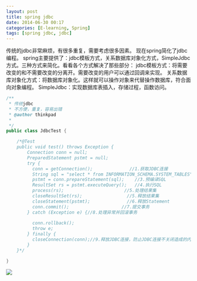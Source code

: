 ```yaml
---
layout: post
title: spring jdbc
date: 2014-06-30 00:17
categories: [E-learning, Spring]
tags: [spring jdbc, jdbc]
---
```

传统的jdbc非常麻烦，有很多重复，需要考虑很多因素。
现在spring简化了jdbc编程。
spring主要提供了：jdbc模板方式，关系数据库对象化方式，SimpleJdbc方式。三种方式来简化。看看各个方式解决了那些部分：
jdbc模板方式：将需要改变的和不需要改变的分离开。需要改变的用户可以通过回调来实现。
关系数据库对象化方式：将数据库对象化。这样就可以操作对象来代替操作数据库，符合面向对象编程。
SimpleJdbc：实现数据库表插入，存储过程，函数访问。


```java
/**
 * 传统jdbc
 * 不方便，重复，容易出错
 * @author thinkpad
 *
 */
public class JdbcTest {

	/*@Test
	public void test() throws Exception {
	    Connection conn = null;
	    PreparedStatement pstmt = null;
	    try {
	      conn = getConnection();              //1.获取JDBC连接
	      String sql = "select * from INFORMATION_SCHEMA.SYSTEM_TABLES";//2.声明SQL
	      pstmt = conn.prepareStatement(sql);    //3.预编译SQL
	      ResultSet rs = pstmt.executeQuery();   //4.执行SQL
	      process(rs);                       //5.处理结果集
	      closeResultSet(rs);                 //5.释放结果集
	      closeStatement(pstmt);              //6.释放Statement
	      conn.commit();                    //7.提交事务
	    } catch (Exception e) {//8.处理异常并回滚事务
	      
	      conn.rollback();
	      throw e;
	    } finally {
	      closeConnection(conn);//9.释放JDBC连接，防止JDBC连接不关闭造成的内存泄漏
	    }
	}*/

}
```
![](http://sishuok.com/forum/upload/2012/2/22/92e26629cf94f0abce8b334f005312c5__1.JPG)

